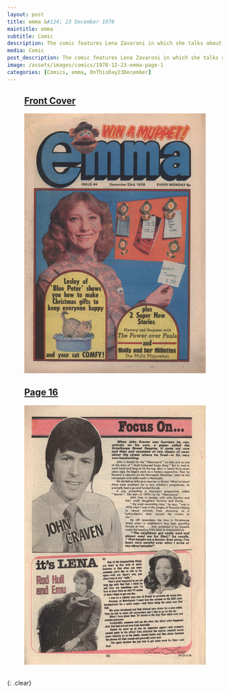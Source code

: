 ```yaml
---
layout: post
title: emma &#124; 23 December 1978
maintitle: emma
subtitle: Comic
description: The comic features Lena Zavaroni in which she talks about meeting Rod Hull and Emu.
media: Comic
post_description: The comic features Lena Zavaroni in which she talks about meeting Rod Hull and Emu.
image: /assets/images/comics/1978-12-23-emma-page-1
categories: [Comics, emma, OnThisDay23December]
---
```


<figure class="fig1">
<h2 id="front-cover"><a href="#front-cover">Front Cover</a></h2>
<a href="/assets/images/comics/1978-12-23-emma-page-1.jpg"><img src="/assets/images/comics/1978-12-23-emma-page-1.jpg" class="full-width zoom-in" /></a>
</figure>

<figure class="fig2">
<h2 id="page-16"><a href="#page-16">Page 16</a></h2>
<a href="/assets/images/comics/1978-12-23-emma-page-16.jpg"><img src="/assets/images/comics/1978-12-23-emma-page-16.jpg" class="full-width zoom-in" /></a>
</figure>

<BR />{: .clear}
